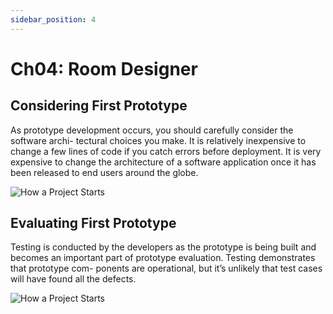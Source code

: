 ```yaml
---
sidebar_position: 4
---
```


# Ch04: Room Designer

## Considering First Prototype

As prototype development occurs, you should carefully consider the software archi- tectural choices you make. It is relatively inexpensive to change a few lines of code if you catch errors before deployment. It is very expensive to change the architecture of a software application once it has been released to end users around the globe.

![How a Project Starts](/img/safehome/sh04-1.jpg)

## Evaluating First Prototype

Testing is conducted by the developers as the prototype is being built and becomes an important part of prototype evaluation. Testing demonstrates that prototype com- ponents are operational, but it’s unlikely that test cases will have found all the defects.

![How a Project Starts](/img/safehome/sh04-2.jpg)
